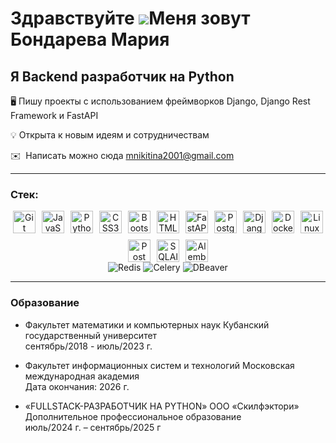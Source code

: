 Здравствуйте ![](https://user-images.githubusercontent.com/18350557/176309783-0785949b-9127-417c-8b55-ab5a4333674e.gif)Меня зовут Бондарева Мария
=======================================================================================================================================

Я Backend разработчик на Python
----------------------------
🖥️  Пишу проекты с использованием фреймворков Django, Django Rest Framework и FastAPI  

💡 Открыта к новым идеям и сотрудничествам  

✉️  Написать можно сюда [mnikitina2001@gmail.com](mailto:mnikitina2001@gmail.com)  

----------------------------

### Стек:

<div align="center" style="display: flex; justify-content: center; gap: 10px; flex-wrap: wrap;">

  <img src="https://raw.githubusercontent.com/danielcranney/readme-generator/main/public/icons/skills/git-colored.svg" width="36" height="36" alt="Git" />
  <img src="https://raw.githubusercontent.com/danielcranney/readme-generator/main/public/icons/skills/javascript-colored.svg" width="36" height="36" alt="JavaScript" />
  <img src="https://raw.githubusercontent.com/danielcranney/readme-generator/main/public/icons/skills/python-colored.svg" width="36" height="36" alt="Python" />
  <img src="https://raw.githubusercontent.com/danielcranney/readme-generator/main/public/icons/skills/css3-colored.svg" width="36" height="36" alt="CSS3" />
  <img src="https://raw.githubusercontent.com/danielcranney/readme-generator/main/public/icons/skills/bootstrap-colored.svg" width="36" height="36" alt="Bootstrap" />
  <img src="https://raw.githubusercontent.com/danielcranney/readme-generator/main/public/icons/skills/html5-colored.svg" width="36" height="36" alt="HTML5" />
  <img src="https://raw.githubusercontent.com/danielcranney/readme-generator/main/public/icons/skills/fastapi-colored.svg" width="36" height="36" alt="FastAPI" />
  <img src="https://raw.githubusercontent.com/danielcranney/readme-generator/main/public/icons/skills/postgresql-colored.svg" width="36" height="36" alt="PostgreSQL" />
  <img src="https://raw.githubusercontent.com/danielcranney/readme-generator/main/public/icons/skills/django-colored.svg" width="36" height="36" alt="Django" />
  <img src="https://raw.githubusercontent.com/danielcranney/readme-generator/main/public/icons/skills/docker-colored.svg" width="36" height="36" alt="Docker" />
  <img src="https://raw.githubusercontent.com/danielcranney/readme-generator/main/public/icons/skills/linux-colored.svg" width="36" height="36" alt="Linux" />
  <img src="https://www.svgrepo.com/show/354202/postman-icon.svg" width="36" height="36" alt="Postman" />
  <img src="https://worldvectorlogo.com/logos/sqlalchemy.svg" width="36" height="36" alt="SQLAlchemy" />
  <img src="https://www.svgrepo.com/show/65935/alembic.svg" width="36" height="36" alt="Alembic" />
</div>

<div align="center">

  <img src="https://img.shields.io/badge/Redis-DC382D?style=for-the-badge&logo=redis&logoColor=white" alt="Redis" />
  <img src="https://img.shields.io/badge/Celery-37814A?style=for-the-badge&logo=celery&logoColor=white" alt="Celery" />
  <img src="https://img.shields.io/badge/DBeaver-0078D4?style=for-the-badge&logo=dbeaver&logoColor=white" alt="DBeaver" />

</div>

----------------------------

### Образование
* Факультет математики и компьютерных наук Кубанский государственный университет  
  сентябрь/2018 - июль/2023 г.
  
* Факультет информационных систем и технологий Московская международная академия  
  Дата окончания: 2026 г.   
  
* «FULLSTACK-РАЗРАБОТЧИК НА PYTHON» ООО «Скилфэктори»  
  Дополнительное профессиональное образование    
  июль/2024 г. – сентябрь/2025 г
